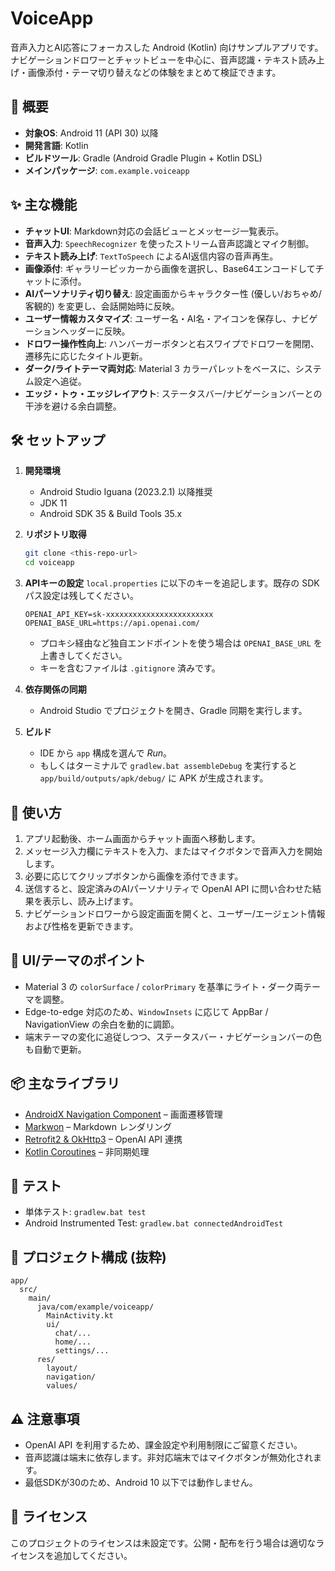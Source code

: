 # VoiceApp

音声入力とAI応答にフォーカスした Android (Kotlin) 向けサンプルアプリです。ナビゲーションドロワーとチャットビューを中心に、音声認識・テキスト読み上げ・画像添付・テーマ切り替えなどの体験をまとめて検証できます。

## 🧭 概要
- **対象OS**: Android 11 (API 30) 以降
- **開発言語**: Kotlin
- **ビルドツール**: Gradle (Android Gradle Plugin + Kotlin DSL)
- **メインパッケージ**: `com.example.voiceapp`

## ✨ 主な機能
- **チャットUI**: Markdown対応の会話ビューとメッセージ一覧表示。
- **音声入力**: `SpeechRecognizer` を使ったストリーム音声認識とマイク制御。
- **テキスト読み上げ**: `TextToSpeech` によるAI返信内容の音声再生。
- **画像添付**: ギャラリーピッカーから画像を選択し、Base64エンコードしてチャットに添付。
- **AIパーソナリティ切り替え**: 設定画面からキャラクター性 (優しい/おちゃめ/客観的) を変更し、会話開始時に反映。
- **ユーザー情報カスタマイズ**: ユーザー名・AI名・アイコンを保存し、ナビゲーションヘッダーに反映。
- **ドロワー操作性向上**: ハンバーガーボタンと右スワイプでドロワーを開閉、遷移先に応じたタイトル更新。
- **ダーク/ライトテーマ両対応**: Material 3 カラーパレットをベースに、システム設定へ追従。
- **エッジ・トゥ・エッジレイアウト**: ステータスバー/ナビゲーションバーとの干渉を避ける余白調整。

## 🛠 セットアップ
1. **開発環境**
   - Android Studio Iguana (2023.2.1) 以降推奨
   - JDK 11
   - Android SDK 35 & Build Tools 35.x

2. **リポジトリ取得**
   ```bash
   git clone <this-repo-url>
   cd voiceapp
   ```

3. **APIキーの設定**
   `local.properties` に以下のキーを追記します。既存の SDK パス設定は残してください。
   ```properties
   OPENAI_API_KEY=sk-xxxxxxxxxxxxxxxxxxxxxxxx
   OPENAI_BASE_URL=https://api.openai.com/
   ```
   - プロキシ経由など独自エンドポイントを使う場合は `OPENAI_BASE_URL` を上書きしてください。
   - キーを含むファイルは `.gitignore` 済みです。

4. **依存関係の同期**
   - Android Studio でプロジェクトを開き、Gradle 同期を実行します。

5. **ビルド**
   - IDE から `app` 構成を選んで *Run*。
   - もしくはターミナルで `gradlew.bat assembleDebug` を実行すると `app/build/outputs/apk/debug/` に APK が生成されます。

## 🚀 使い方
1. アプリ起動後、ホーム画面からチャット画面へ移動します。
2. メッセージ入力欄にテキストを入力、またはマイクボタンで音声入力を開始します。
3. 必要に応じてクリップボタンから画像を添付できます。
4. 送信すると、設定済みのAIパーソナリティで OpenAI API に問い合わせた結果を表示し、読み上げます。
5. ナビゲーションドロワーから設定画面を開くと、ユーザー/エージェント情報および性格を更新できます。

## 🎨 UI/テーマのポイント
- Material 3 の `colorSurface` / `colorPrimary` を基準にライト・ダーク両テーマを調整。
- Edge-to-edge 対応のため、`WindowInsets` に応じて AppBar / NavigationView の余白を動的に調節。
- 端末テーマの変化に追従しつつ、ステータスバー・ナビゲーションバーの色も自動で更新。

## 📦 主なライブラリ
- [AndroidX Navigation Component](https://developer.android.com/guide/navigation) – 画面遷移管理
- [Markwon](https://github.com/noties/Markwon) – Markdown レンダリング
- [Retrofit2 & OkHttp3](https://square.github.io/retrofit/) – OpenAI API 連携
- [Kotlin Coroutines](https://github.com/Kotlin/kotlinx.coroutines) – 非同期処理

## 🧪 テスト
- 単体テスト: `gradlew.bat test`
- Android Instrumented Test: `gradlew.bat connectedAndroidTest`

## 📂 プロジェクト構成 (抜粋)
```
app/
  src/
    main/
      java/com/example/voiceapp/
        MainActivity.kt
        ui/
          chat/...
          home/...
          settings/...
      res/
        layout/
        navigation/
        values/
```

## ⚠️ 注意事項
- OpenAI API を利用するため、課金設定や利用制限にご留意ください。
- 音声認識は端末に依存します。非対応端末ではマイクボタンが無効化されます。
- 最低SDKが30のため、Android 10 以下では動作しません。

## 📄 ライセンス
このプロジェクトのライセンスは未設定です。公開・配布を行う場合は適切なライセンスを追加してください。

